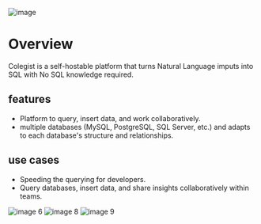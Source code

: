 ![image](https://github.com/user-attachments/assets/6ec1f385-043d-4c1e-a416-56b13d85ab4f)


# Overview

Colegist is a self-hostable platform that turns Natural Language imputs into SQL with No SQL knowledge required.

## features
- Platform to query, insert data, and work collaboratively.
- multiple databases (MySQL, PostgreSQL, SQL Server, etc.) and adapts to each database's structure and relationships.

## use cases
- Speeding the querying for developers.
- Query databases, insert data, and share insights collaboratively within teams.

![image 6](https://github.com/user-attachments/assets/2500a751-fa33-4947-aab8-5fac5e1ec96f)
![image 8](https://github.com/user-attachments/assets/93215866-91a1-4e90-85c9-8a1f655ec9bd)
![image 9](https://github.com/user-attachments/assets/5592662b-ebe5-4968-a0ad-89d8c99b2bb8)
